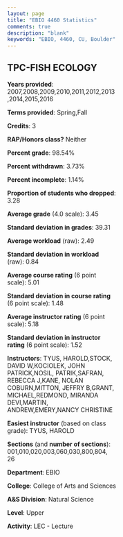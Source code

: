 ```yaml
---
layout: page
title: "EBIO 4460 Statistics"
comments: true
description: "blank"
keywords: "EBIO, 4460, CU, Boulder"
--- 
```

<head>
<script src="https://ajax.googleapis.com/ajax/libs/jquery/2.1.3/jquery.min.js"></script>
<script src="https://dl.dropboxusercontent.com/s/pc42nxpaw1ea4o9/highcharts.js?dl=0"></script>
<!-- <script src="../assets/js/highcharts.js"></script> -->
<style type="text/css">@font-face {
	font-family: "Bebas Neue";
	src: url(https://www.filehosting.org/file/details/544349/BebasNeue%20Regular.otf) format("opentype");
	}
	h1.Bebas { 
		font-family: "Bebas Neue", Verdana, Tahoma;
	}
</style>
</head>
<body>
	<div id="container" style="float: right; width: 45%; height: 88%; margin-left: 2.5%; margin-right: 2.5%;"></div>
	<script language="JavaScript">
		$(document).ready(function() {
		var chart = {type: 'column'};
		var title = {text: 'Grade Distribution'};
		var xAxis = {categories: ['A','B','C','D','F'],crosshair: true};
		var yAxis = {min: 0,title: {text: 'Percentage'}};
		var tooltip = {headerFormat: '<center><b><span style="font-size:20px">{point.key}</span></b></center>',
		               pointFormat: '<td style="padding:0"><b>{point.y:.1f}%</b></td>',
		               footerFormat: '</table>',shared: true,useHTML: true};
		var plotOptions = {column: {pointPadding: 0.0,borderWidth: 0}};  
		var credits = {enabled: false};var series= [{name: 'Percent',data: [59.77,26.44,11.3,1.15,1.34,]}];
		var json = {};
		json.chart = chart;
		json.title = title;
		json.tooltip = tooltip;
		json.xAxis = xAxis;
		json.yAxis = yAxis;  
		json.series = series;
		json.plotOptions = plotOptions;  
		json.credits = credits;
		$('#container').highcharts(json);
	});
	</script>
</body>
			   
## TPC-FISH ECOLOGY

**Years provided**: 2007,2008,2009,2010,2011,2012,2013,2014,2015,2016

**Terms provided**: Spring,Fall

**Credits**: 3

**RAP/Honors class?** Neither

**Percent grade**: 98.54%

**Percent withdrawn**: 3.73%

**Percent incomplete**: 1.14%

**Proportion of students who dropped**: 3.28

**Average grade** (4.0 scale): 3.45

**Standard deviation in grades**: 39.31

**Average workload** (raw): 2.49

**Standard deviation in workload** (raw): 0.84

**Average course rating** (6 point scale): 5.01

**Standard deviation in course rating** (6 point scale): 1.48

**Average instructor rating** (6 point scale): 5.18

**Standard deviation in instructor rating** (6 point scale): 1.52

**Instructors**: TYUS, HAROLD,STOCK, DAVID W,KOCIOLEK, JOHN PATRICK,NOSIL, PATRIK,SAFRAN, REBECCA J,KANE, NOLAN COBURN,MITTON, JEFFRY B,GRANT, MICHAEL,REDMOND, MIRANDA DEVI,MARTIN, ANDREW,EMERY,NANCY CHRISTINE

**Easiest instructor** (based on class grade): TYUS, HAROLD

**Sections** (and **number of sections**): 001,010,020,003,060,030,800,804, 26

**Department**: EBIO

**College**: College of Arts and Sciences

**A&S Division**: Natural Science

**Level**: Upper

**Activity**: LEC - Lecture